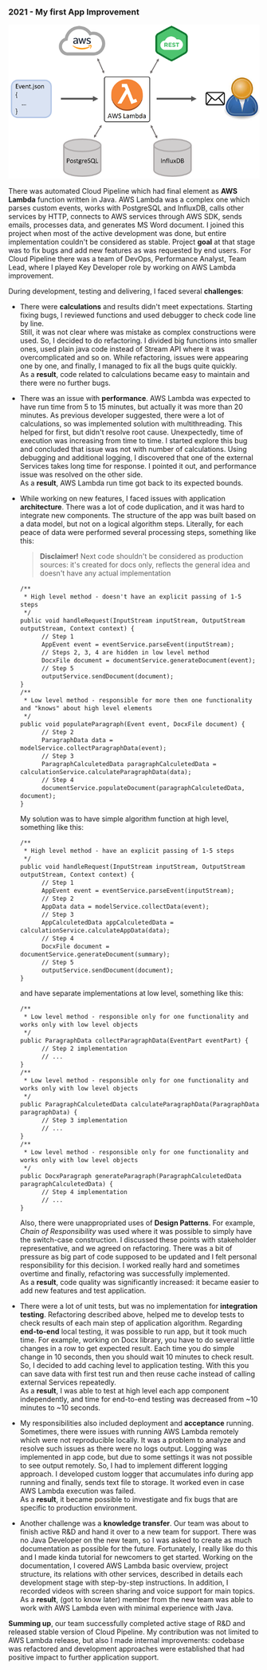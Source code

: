 ### 2021 - My first App Improvement

![](../pictures/AWS-Lambda-Pipeline.PNG)

There was automated Cloud Pipeline which had final element as **AWS Lambda** function written in Java.
AWS Lambda was a complex one which parses custom events, works with PostgreSQL and InfluxDB, calls other services by HTTP, 
connects to AWS services through AWS SDK, sends emails, processes data, and generates MS Word document.
I joined this project when most of the active development was done, but entire implementation couldn't be considered as stable.
Project **goal** at that stage was to fix bugs and add new features as was requested by end users.
For Cloud Pipeline there was a team of DevOps, Performance Analyst, Team Lead,
where I played Key Developer role by working on AWS Lambda improvement.

During development, testing and delivering, I faced several **challenges**:

- There were **calculations** and results didn't meet expectations.
  Starting fixing bugs, I reviewed functions and used debugger to check code line by line.   
  Still, it was not clear where was mistake as complex constructions were used. 
  So, I decided to do refactoring.
  I divided big functions into smaller ones, used plain java code instead of Stream API where it was overcomplicated and so on.
  While refactoring, issues were appearing one by one, and finally, I managed to fix all the bugs quite quickly.<br>
  As a **result**, code related to calculations became easy to maintain and there were no further bugs.

- There was an issue with **performance**.
  AWS Lambda was expected to have run time from 5 to 15 minutes, but actually it was more than 20 minutes.
  As previous developer suggested, there were a lot of calculations, so was implemented solution with multithreading.
  This helped for first, but didn't resolve root cause. 
  Unexpectedly, time of execution was increasing from time to time.
  I started explore this bug and concluded that issue was not with number of calculations.
  Using debugging and additional logging, I discovered that one of the external Services takes long time for response.
  I pointed it out, and performance issue was resolved on the other side.<br>
  As a **result**, AWS Lambda run time got back to its expected bounds.

- While working on new features, I faced issues with application **architecture**.
  There was a lot of code duplication, and it was hard to integrate new components.
  The structure of the app was built based on a data model, but not on a logical algorithm steps.
  Literally, for each peace of data were performed several processing steps, something like this:
  
  > **Disclaimer!** Next code shouldn't be considered as production sources: it's created for docs only, reflects the general idea and doesn't have any actual implementation

  ```
  /**
   * High level method - doesn't have an explicit passing of 1-5 steps
   */ 
  public void handleRequest(InputStream inputStream, OutputStream outputStream, Context context) {
        // Step 1
        AppEvent event = eventService.parseEvent(inputStream);
        // Steps 2, 3, 4 are hidden in low level method
        DocxFile document = documentService.generateDocument(event);
        // Step 5
        outputService.sendDocument(document);
  }
  /**
   * Low level method - responsible for more then one functionality and "knows" about high level elements
   */ 
  public void populateParagraph(Event event, DocxFile document) {
        // Step 2
        ParagraphData data = modelService.collectParagraphData(event);
        // Step 3
        ParagraphCalculetedData paragraphCalculetedData = calculationService.calculateParagraphData(data);
        // Step 4
        documentService.populateDocument(paragraphCalculetedData, document);
  }
  ```
  My solution was to have simple algorithm function at high level, something like this:
  ```
  /**
   * High level method - have an explicit passing of 1-5 steps
   */ 
  public void handleRequest(InputStream inputStream, OutputStream outputStream, Context context) {
        // Step 1
        AppEvent event = eventService.parseEvent(inputStream);
        // Step 2
        AppData data = modelService.collectData(event);
        // Step 3
        AppCalculetedData appCalculetedData = calculationService.calculateAppData(data);
        // Step 4
        DocxFile document = documentService.generateDocument(summary);
        // Step 5
        outputService.sendDocument(document);
  }
  ```
  and have separate implementations at low level, something like this:
  ```
  /**
   * Low level method - responsible only for one functionality and works only with low level objects
   */ 
  public ParagraphData collectParagraphData(EventPart eventPart) {
        // Step 2 implementation
        // ...
  }
  /**
   * Low level method - responsible only for one functionality and works only with low level objects
   */ 
  public ParagraphCalculetedData calculateParagraphData(ParagraphData paragraphData) {
        // Step 3 implementation
        // ...
  }
  /**
   * Low level method - responsible only for one functionality and works only with low level objects
   */ 
  public DocxParagraph generateParagraph(ParagraphCalculetedData paragraphCalculetedData) {
        // Step 4 implementation
        // ...
  }
  ```
  Also, there were unappropriated uses of **Design Patterns**.
  For example, *Chain of Responsibility* was used where it was possible to simply have the switch-case construction.
  I discussed these points with stakeholder representative, and we agreed on refactoring.
  There was a bit of pressure as big part of code supposed to be updated and I felt personal responsibility for this decision.
  I worked really hard and sometimes overtime and finally, refactoring was successfully implemented.<br>
  As a **result**, code quality was significantly increased: it became easier to add new features and test application.

- There were a lot of unit tests, but was no implementation for **integration testing**.
  Refactoring described above, helped me to develop tests to check results of each main step of application algorithm.
  Regarding **end-to-end** local testing, it was possible to run app, but it took much time.
  For example, working on Docx library, you have to do several little changes in a row to get expected result.
  Each time you do simple change in 10 seconds, then you should wait 10 minutes to check result.
  So, I decided to add caching level to application testing.
  With this you can save data with first test run and then reuse cache instead of calling external Services repeatedly.<br>
  As a **result**, I was able to test at high level each app component independently,
  and time for end-to-end testing was decreased from ~10 minutes to ~10 seconds.

- My responsibilities also included deployment and **acceptance** running.
  Sometimes, there were issues with running AWS Lambda remotely which were not reproducible locally.
  It was a problem to analyze and resolve such issues as there were no logs output.
  Logging was implemented in app code, but due to some settings it was not possible to see output remotely.
  So, I had to implement different logging approach.
  I developed custom logger that accumulates info during app running and finally, sends text file to storage.
  It worked even in case AWS Lambda execution was failed.<br>
  As a **result**, it became possible to investigate and fix bugs that are specific to production environment.
  
- Another challenge was a **knowledge transfer**. 
  Our team was about to finish active R&D and hand it over to a new team for support.
  There was no Java Developer on the new team, so I was asked to create as much documentation as possible for the future.
  Fortunately, I really like do this and I made kinda tutorial for newcomers to get started.
  Working on the documentation, I covered AWS Lambda basic overview, project structure, 
  its relations with other services, described in details each development stage with step-by-step instructions.
  In addition, I recorded videos with screen sharing and voice support for main topics.<br>
  As a **result**, (got to know later) member from the new team was able to work with AWS Lambda 
  even with minimal experience with Java.

**Summing up**, our team successfully completed active stage of R&D and released stable version of Cloud Pipeline.
My contribution was not limited to AWS Lambda release,
but also I made internal improvements: codebase was refactored
and development approaches were established that had positive impact to further application support.